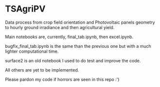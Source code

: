 # TSAgriPV
Data process from crop field orientation and Photovoltaic panels geometry to hourly ground irradiance and then agricultural yield.

Main notebooks are, currently, final_tab.ipynb, then excel.ipynb.

bugfix_final_tab.ipynb is the same than the previous one but with a much lighter computational time.

surface2 is an old notebook I used to do test and improve the code.

All others are yet to be implemented.

Please pardon my code if horrors are seen in this repo :')
